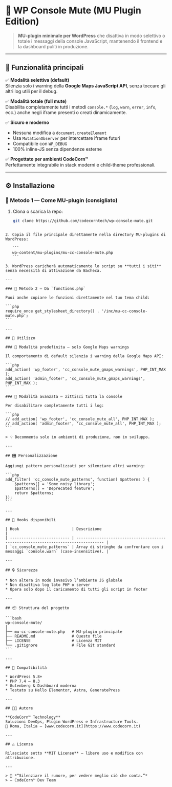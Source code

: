 # 🧩 WP Console Mute (MU Plugin Edition)

> **MU-plugin minimale per WordPress** che disattiva in modo selettivo o totale i messaggi della console JavaScript, mantenendo il frontend e la dashboard puliti in produzione.

---

## 🚀 Funzionalità principali

✅ **Modalità selettiva (default)**  
Silenzia solo i warning della **Google Maps JavaScript API**, senza toccare gli altri log utili per il debug.

✅ **Modalità totale (full mute)**  
Disabilita completamente tutti i metodi `console.*` (`log`, `warn`, `error`, `info`, ecc.) anche negli iframe presenti o creati dinamicamente.

✅ **Sicuro e moderno**

-   Nessuna modifica a `document.createElement`
-   Usa `MutationObserver` per intercettare iframe futuri
-   Compatibile con `WP_DEBUG`
-   100% inline-JS senza dipendenze esterne

✅ **Progettato per ambienti CodeCorn™**  
Perfettamente integrabile in stack moderni e child-theme professionali.

---

## ⚙️ Installazione

### 🔹 Metodo 1 — Come MU-plugin (consigliato)

1. Clona o scarica la repo:
    ```bash
    git clone https://github.com/codecorntech/wp-console-mute.git
    ```

````

2. Copia il file principale direttamente nella directory MU-plugins di WordPress:

   ```
   wp-content/mu-plugins/mu-cc-console-mute.php
   ```

3. WordPress caricherà automaticamente lo script su **tutti i siti** senza necessità di attivazione da Bacheca.

---

### 🔹 Metodo 2 — Da `functions.php`

Puoi anche copiare le funzioni direttamente nel tuo tema child:

```php
require_once get_stylesheet_directory() . '/inc/mu-cc-console-mute.php';
```

---

## 🧩 Utilizzo

### 🔸 Modalità predefinita — solo Google Maps warnings

Il comportamento di default silenzia i warning della Google Maps API:

```php
add_action( 'wp_footer', 'cc_console_mute_gmaps_warnings', PHP_INT_MAX );
add_action( 'admin_footer', 'cc_console_mute_gmaps_warnings', PHP_INT_MAX );
```

### 🔸 Modalità avanzata — zittisci tutta la console

Per disabilitare completamente tutti i log:

```php
// add_action( 'wp_footer', 'cc_console_mute_all', PHP_INT_MAX );
// add_action( 'admin_footer', 'cc_console_mute_all', PHP_INT_MAX );
```

> 💡 Decommenta solo in ambienti di produzione, non in sviluppo.

---

## 🎛️ Personalizzazione

Aggiungi pattern personalizzati per silenziare altri warning:

```php
add_filter( 'cc_console_mute_patterns', function( $patterns ) {
    $patterns[] = 'Some noisy library';
    $patterns[] = 'Deprecated feature';
    return $patterns;
});
```

---

## 🧠 Hooks disponibili

| Hook                       | Descrizione                                                                        |
| -------------------------- | ---------------------------------------------------------------------------------- |
| `cc_console_mute_patterns` | Array di stringhe da confrontare con i messaggi `console.warn` (case-insensitive). |

---

## 🔒 Sicurezza

* Non altera in modo invasivo l’ambiente JS globale
* Non disattiva log lato PHP o server
* Opera solo dopo il caricamento di tutti gli script in footer

---

## 📦 Struttura del progetto

```bash
wp-console-mute/
│
├── mu-cc-console-mute.php   # MU-plugin principale
├── README.md                # Questo file
├── LICENSE                  # Licenza MIT
└── .gitignore               # File Git standard
```

---

## 🧰 Compatibilità

* WordPress 5.8+
* PHP 7.4 – 8.3
* Gutenberg & Dashboard moderna
* Testato su Hello Elementor, Astra, GeneratePress

---

## 🧑‍💻 Autore

**CodeCorn™ Technology**
Soluzioni DevOps, Plugin WordPress e Infrastructure Tools.
📍 Roma, Italia — [www.codecorn.it](https://www.codecorn.it)

---

## ⚖️ Licenza

Rilasciato sotto **MIT License** — libero uso e modifica con attribuzione.

---

> 💬 *“Silenziare il rumore, per vedere meglio ciò che conta.”*
> — CodeCorn™ Dev Team
````
